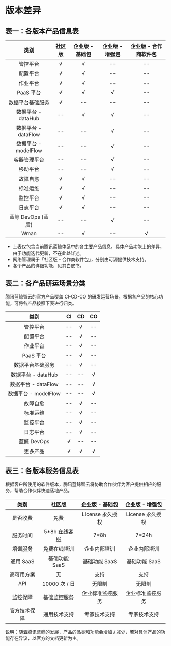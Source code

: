 # 版本差异
## 表一：各版本产品信息表

|       类别       | 社区版 | 企业版 - 基础包 | 企业版 - 增强包 | 企业版 - 合作商软件包 |
|:---------------:|:------:|:----------------:|:---------------:|:----------------:|
|      管控平台  |   √    |         √       |        --      |      --            |
|      配置平台  |   √    |         √       |        --      |        --          |
|      作业平台  |   √    |         √       |        --      |        --          |
|     PaaS 平台  |   √    |         √       |         √      |    --|
|   数据平台基础服务 |   √     |       --     |  --   |    --    |
|   数据平台 - dataHub |   --   |      √       |       √      |        --          |
| 数据平台 - dataFlow  |   --   |      --       |       √      |        --         |
| 数据平台 - modelFlow |   --   |      --       |       √      |        --         |
|     容器管理平台 |   --   |        --       |         √      |        --         |
|      移动平台    |   --   |        --       |         √      |        --         |
|      故障自愈    |   √    |         √       |        --      |        --         |
|      标准运维    |   √    |         √       |        --      |        --         |
|      监控平台    |   √    |         √       |        --      |        --         |
|      日志平台    |   √    |         √       |        --      |        --         |
| 蓝鲸 DevOps (蓝盾)   |   --    |         --       |         √     |        --         |
|        Wman     |   --    |       √       |        --      |         √         |



- 上表仅包含当前腾讯蓝鲸体系中的各主要产品信息，具体产品功能上的差异，由于功能迭代更新，不在此处详述。
- 网络管理属于「社区版 - 合作商软件包」，分别由可源提供技术支持。
- 各个产品的详细功能，见其白皮书。

## 表二：各产品研运场景分类

腾讯蓝鲸智云的官方产品覆盖 CI-CD-CO 的研发运营场景，根据各产品的核心功能，可将各产品按照下表进行归类。

|       类别       | CI  | CD  | CO  |
|:----------------:|:---:|:---:|:---:|
|     管控平台     | --  |  √  | --  |
|     配置平台     | --  |  √  | --  |
|     作业平台     | --  |  √  | --  |
|     PaaS 平台    | --  |  √  | --  |
| 数据平台基础服务  | --  |  √  | --  |
| 数据平台 - dataHub    | --  |  --  | √  |
| 数据平台 - dataFlow   | --  |  --  | √  |
| 数据平台 - modelFlow  | --  |  --  | √  |
|     故障自愈     | --  |  √  | --  |
|     标准运维     | --  |  √  | --  |
|     监控平台     | --  |  √  | --  |
|     日志平台     | --  |  √  | --  |
|     蓝鲸 DevOps  |  √  | --  | --  |
|     更多产品     |  √  |  √  |   √ |

## 表三：各版本服务信息表

根据客户所使用的软件版本，腾讯蓝鲸智云将协助合作伙伴为客户提供相应的服务，帮助合作伙伴快速落地产品。

| 类别    | 社区版 |   企业版 - 基础包    | 企业版 - 增强包    |
|:-------------:|:-----:| :-----: | :-----: |
| 是否收费  | 免费  | License 永久授权   |  License 永久授权   |
| 服务时间  | 5\*8h [在线客服](http://wpa.b.qq.com/cgi/wpa.php?ln=1&key=XzgwMDgwMjAwMV80NDMwOTZfODAwODAyMDAxXzJf) |   7*8h   | 7\*24h   |
| 培训服务  | 免费在线培训    |   企业内部培训  | 企业内部培训  |
| 通用 SaaS |  基础功能 SaaS    |   基础功能 SaaS    | 基础功能 SaaS    |
| 高可用方案 |    无   |   支持  | 支持  |
| API       | 10000 次 / 日       | 无限制   | 无限制   |
| 监控保障  | 基础监控服务    |   企业标准监控服务  | 企业标准监控服务  |
| 官方技术保障 | 通用技术支持     |  专家技术支持     | 专家技术支持     |

说明：随着腾讯蓝鲸的发展，产品的品类和功能会增加 / 减少，若对具体产品的功能存在异议，以官方的文档更新为主。
